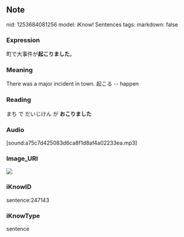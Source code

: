 ## Note
nid: 1253684081256
model: iKnow! Sentences
tags: 
markdown: false

### Expression
町で大事件が<b>起こりました</b>。

### Meaning
There was a major incident in town.
起こる -- happen

### Reading
まち で だいじけん が <b>おこりました</b>

### Audio
[sound:a75c7d425083d6ca8f1d8af4a02233ea.mp3]

### Image_URI
<img src="a543139fcb592c4a8289b468c4c3c630.jpg">

### iKnowID
sentence:247143

### iKnowType
sentence
